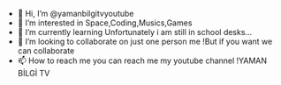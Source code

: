 - 👋 Hi, I’m @yamanbilgitvyoutube
- 👀 I’m interested in Space,Coding,Musics,Games
- 🌱 I’m currently learning Unfortunately i am still in school desks...
- 💞️ I’m looking to collaborate on just one person me !But if you want we can collaborate
- 📫 How to reach me you can reach me my youtube channel !YAMAN BİLGİ TV
